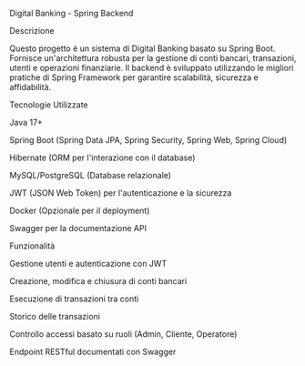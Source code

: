 Digital Banking - Spring Backend

Descrizione

Questo progetto è un sistema di Digital Banking basato su Spring Boot. Fornisce un'architettura robusta per la gestione di conti bancari, transazioni, utenti e operazioni finanziarie. Il backend è sviluppato utilizzando le migliori pratiche di Spring Framework per garantire scalabilità, sicurezza e affidabilità.

Tecnologie Utilizzate

Java 17+

Spring Boot (Spring Data JPA, Spring Security, Spring Web, Spring Cloud)

Hibernate (ORM per l'interazione con il database)

MySQL/PostgreSQL (Database relazionale)

JWT (JSON Web Token) per l'autenticazione e la sicurezza

Docker (Opzionale per il deployment)

Swagger per la documentazione API

Funzionalità

Gestione utenti e autenticazione con JWT

Creazione, modifica e chiusura di conti bancari

Esecuzione di transazioni tra conti

Storico delle transazioni

Controllo accessi basato su ruoli (Admin, Cliente, Operatore)

Endpoint RESTful documentati con Swagger

